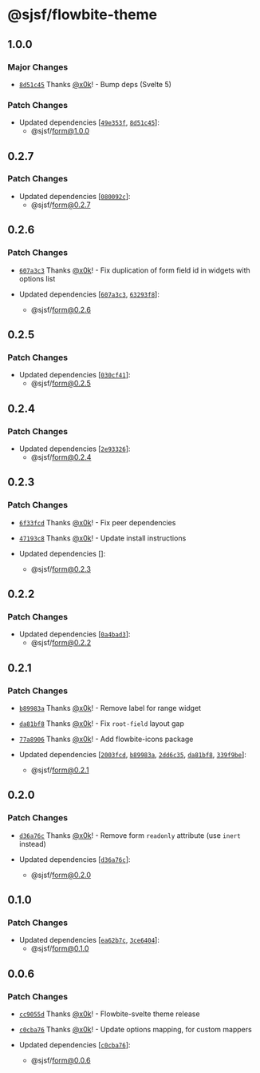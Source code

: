 # @sjsf/flowbite-theme

## 1.0.0

### Major Changes

- [`8d51c45`](https://github.com/x0k/svelte-jsonschema-form/commit/8d51c458acbb3b5299adb2467e47bff78524e895) Thanks [@x0k](https://github.com/x0k)! - Bump deps (Svelte 5)

### Patch Changes

- Updated dependencies [[`49e353f`](https://github.com/x0k/svelte-jsonschema-form/commit/49e353fe6b7578d078155a22e82651f4e9a08fea), [`8d51c45`](https://github.com/x0k/svelte-jsonschema-form/commit/8d51c458acbb3b5299adb2467e47bff78524e895)]:
  - @sjsf/form@1.0.0

## 0.2.7

### Patch Changes

- Updated dependencies [[`080092c`](https://github.com/x0k/svelte-jsonschema-form/commit/080092c53755428e8e9a210ed8e125423c73f7df)]:
  - @sjsf/form@0.2.7

## 0.2.6

### Patch Changes

- [`607a3c3`](https://github.com/x0k/svelte-jsonschema-form/commit/607a3c3071d5cc8060ae9eb998ab88ee14970dde) Thanks [@x0k](https://github.com/x0k)! - Fix duplication of form field id in widgets with options list

- Updated dependencies [[`607a3c3`](https://github.com/x0k/svelte-jsonschema-form/commit/607a3c3071d5cc8060ae9eb998ab88ee14970dde), [`63293f8`](https://github.com/x0k/svelte-jsonschema-form/commit/63293f802c7e92c646addfe3dec69906f7f77217)]:
  - @sjsf/form@0.2.6

## 0.2.5

### Patch Changes

- Updated dependencies [[`030cf41`](https://github.com/x0k/svelte-jsonschema-form/commit/030cf419388411f57d2bdc5ec8e0305bc4008322)]:
  - @sjsf/form@0.2.5

## 0.2.4

### Patch Changes

- Updated dependencies [[`2e93326`](https://github.com/x0k/svelte-jsonschema-form/commit/2e93326f73c0a1181ef4abadadc04bf86f778044)]:
  - @sjsf/form@0.2.4

## 0.2.3

### Patch Changes

- [`6f33fcd`](https://github.com/x0k/svelte-jsonschema-form/commit/6f33fcd6c53305a790890e85ba11e0214607876b) Thanks [@x0k](https://github.com/x0k)! - Fix peer dependencies

- [`47193c8`](https://github.com/x0k/svelte-jsonschema-form/commit/47193c87bfbd2c70b6295aa435e551cc95516f58) Thanks [@x0k](https://github.com/x0k)! - Update install instructions

- Updated dependencies []:
  - @sjsf/form@0.2.3

## 0.2.2

### Patch Changes

- Updated dependencies [[`0a4bad3`](https://github.com/x0k/svelte-jsonschema-form/commit/0a4bad3d218bd5d30f14aa9349149dcca42e40f2)]:
  - @sjsf/form@0.2.2

## 0.2.1

### Patch Changes

- [`b89983a`](https://github.com/x0k/svelte-jsonschema-form/commit/b89983a095d956f025f6e58546027219ee05678c) Thanks [@x0k](https://github.com/x0k)! - Remove label for range widget

- [`da81bf8`](https://github.com/x0k/svelte-jsonschema-form/commit/da81bf838b24fd4c1edc3c3af01f3afc160b8018) Thanks [@x0k](https://github.com/x0k)! - Fix `root-field` layout gap

- [`77a8906`](https://github.com/x0k/svelte-jsonschema-form/commit/77a8906b68526e3aab82c762d8c18790f9687eb2) Thanks [@x0k](https://github.com/x0k)! - Add flowbite-icons package

- Updated dependencies [[`2003fcd`](https://github.com/x0k/svelte-jsonschema-form/commit/2003fcdeecb859ec6865c2480f14b353d1c8af7d), [`b89983a`](https://github.com/x0k/svelte-jsonschema-form/commit/b89983a095d956f025f6e58546027219ee05678c), [`2dd6c35`](https://github.com/x0k/svelte-jsonschema-form/commit/2dd6c352bf6a3018c8ff0593403860260e1a2ee0), [`da81bf8`](https://github.com/x0k/svelte-jsonschema-form/commit/da81bf838b24fd4c1edc3c3af01f3afc160b8018), [`339f9be`](https://github.com/x0k/svelte-jsonschema-form/commit/339f9be504d0866fd69a1628adb5dc5739009744)]:
  - @sjsf/form@0.2.1

## 0.2.0

### Patch Changes

- [`d36a76c`](https://github.com/x0k/svelte-jsonschema-form/commit/d36a76c157305e4a62eccc710e5b8f45fa13dbe0) Thanks [@x0k](https://github.com/x0k)! - Remove form `readonly` attribute (use `inert` instead)

- Updated dependencies [[`d36a76c`](https://github.com/x0k/svelte-jsonschema-form/commit/d36a76c157305e4a62eccc710e5b8f45fa13dbe0)]:
  - @sjsf/form@0.2.0

## 0.1.0

### Patch Changes

- Updated dependencies [[`ea62b7c`](https://github.com/x0k/svelte-jsonschema-form/commit/ea62b7c8d40d4f8b4e5440c28fd9d81f2201b3ec), [`3ce6404`](https://github.com/x0k/svelte-jsonschema-form/commit/3ce640406b1000be4097f2f08f21f63caee191e2)]:
  - @sjsf/form@0.1.0

## 0.0.6

### Patch Changes

- [`cc9055d`](https://github.com/x0k/svelte-jsonschema-form/commit/cc9055d86012d1ee71968e6b86cbdf8f6247130a) Thanks [@x0k](https://github.com/x0k)! - Flowbite-svelte theme release

- [`c0cba76`](https://github.com/x0k/svelte-jsonschema-form/commit/c0cba768c867177b9414c3e79c906bf630e72a76) Thanks [@x0k](https://github.com/x0k)! - Update options mapping, for custom mappers

- Updated dependencies [[`c0cba76`](https://github.com/x0k/svelte-jsonschema-form/commit/c0cba768c867177b9414c3e79c906bf630e72a76)]:
  - @sjsf/form@0.0.6
